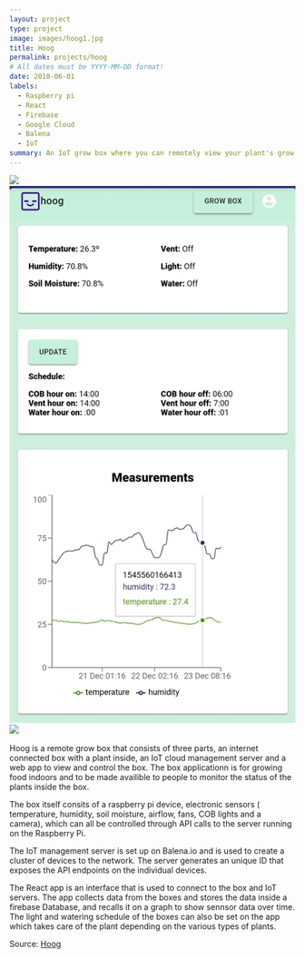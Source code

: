```yaml
---
layout: project
type: project
image: images/hoog1.jpg
title: Hoog
permalink: projects/hoog
# All dates must be YYYY-MM-DD format!
date: 2018-06-01
labels:
  - Raspberry pi
  - React
  - Firebase
  - Google Cloud
  - Balena
  - IoT
summary: An IoT grow box where you can remotely view your plant's grow state and set the grow cycle
---
```


<div class="ui medium rounded images">
  <img class="ui image" src="../images/hoog2.jpg">
  <img class="ui image" src="../images/hoog3.jpg">
  <img class="ui image" src="../images/hoog4.jpg">
</div>

Hoog is a remote grow box that consists of three parts, an internet connected box with a plant inside, an IoT cloud management server and a web app to view and control the box. The box applicationn is for growing food indoors and to be made availible to people to monitor the status of the plants inside the box. 

The box itself consits of a raspberry pi device, electronic sensors ( temperature, humidity, soil moisture, airflow, fans, COB lights and a camera), which can all be controlled through API calls to the server running on the Raspberry Pi. 

The IoT management server is set up on Balena.io and is used to create a cluster of devices to the network. The server generates an unique ID that exposes the API endpoints on the individual devices. 

The React app is an interface that is used to connect to the box and IoT servers. The app collects data from the boxes and stores the data inside a firebase Database, and recalls it on a graph to show sennsor data over time. The light and watering schedule of the boxes can also be set on the app which takes care of the plant depending on the various types of plants.


Source: <a href="https://github.com/Stephan-e/hoog_server"><i class="large github icon"></i>Hoog</a>


